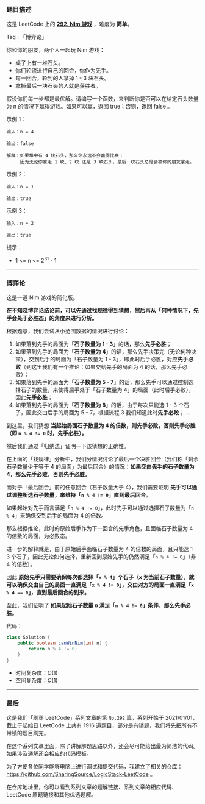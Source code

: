 ### 题目描述

这是 LeetCode 上的 **[292. Nim 游戏](https://leetcode-cn.com/problems/nim-game/solution/gong-shui-san-xie-noxiang-xin-ke-xue-xi-wmz2t/)** ，难度为 **简单**。

Tag : 「博弈论」

你和你的朋友，两个人一起玩 Nim 游戏：

* 桌子上有一堆石头。
* 你们轮流进行自己的回合，你作为先手。
* 每一回合，轮到的人拿掉 1 - 3 块石头。
* 拿掉最后一块石头的人就是获胜者。

假设你们每一步都是最优解。请编写一个函数，来判断你是否可以在给定石头数量为 n 的情况下赢得游戏。如果可以赢，返回 true；否则，返回 false 。

示例 1：
```
输入：n = 4

输出：false 

解释：如果堆中有 4 块石头，那么你永远不会赢得比赛；
     因为无论你拿走 1 块、2 块 还是 3 块石头，最后一块石头总是会被你的朋友拿走。
```
示例 2：
```
输入：n = 1

输出：true
```
示例 3：
```
输入：n = 2

输出：true
```

提示：
* 1 <= n <= $2^{31}$ - 1

---

### 博弈论

这是一道 Nim 游戏的简化版。

**在不知晓博弈论结论前，可以先通过找规律得到猜想，然后再从「何种情况下，先手会处于必胜态」的角度来进行分析。**

根据题意，我们尝试从小范围数据的情况进行讨论：

1. 如果落到先手的局面为「**石子数量为 $1$ - $3$**」的话，那么**先手必胜**；
2. 如果落到先手的局面为「**石子数量为 $4$**」的话，那么先手决策完（无论何种决策），交到后手的局面为「石子数量为 $1$ - $3$」，即此时后手必胜，对应**先手必败**（到这里我们有一个推论：如果交给先手的局面为 $4$ 的话，那么先手必败）；
3. 如果落到先手的局面为「**石子数量为 $5$ - $7$**」的话，那么先手可以通过控制选择石子的数量，来使得后手处于「石子数量为 $4$」的局面（此时后手必败），因此**先手必胜**；
4. 如果落到先手的局面为「**石子数量为 $8$**」的话，由于每次只能选 $1$ - $3$ 个石子，因此交由后手的局面为 $5$ - $7$，根据流程 $3$ 我们知道此时**先手必败**；
...

到这里，我们猜想 **当起始局面石子数量为 $4$ 的倍数，则先手必败，否则先手必胜（即 `n % 4 != 0` 时，先手必胜）。**

然后我们通过「归纳法」证明一下该猜想的正确性。

在上面的「找规律」分析中，我们分情况讨论了最后一个决胜回合（我们称「剩余石子数量少于等于 $4$ 的局面」为最后回合）的情况：**如果交由先手的石子数量为 $4$，那么先手必败，否则先手必胜。**

而对于「最后回合」前的任意回合（石子数量大于 $4$），我们需要证明 **先手可以通过调整所选石子数量，来维持「`n % 4 != 0`」直到最后回合。**

如果起始对先手而言满足「`n % 4 != 0`」，此时先手可以通过选择石子数量为「`n % 4`」来确保交到后手的局面为 $4$ 的倍数。

那么根据推论，此时的原始后手作为下一回合的先手角色，且面临石子数量为 $4$ 的倍数的局面，为必败态。

进一步的解释就是，由于原始后手面临石子数量为 $4$ 的倍数的局面，且只能选 $1$ - $3$ 个石子，因此无论如何选择，重新回到原始先手的仍然满足「`n % 4 != 0`」（非 $4$ 的倍数）。

因此 **原始先手只需要确保每次都选择「`x % 4`」个石子（$x$ 为当前石子数量），就可以确保交由自己的局面一直满足「`x % 4 != 0`」，交由对方的局面一直满足「`x % 4 == 0`」，直到最后回合的到来。**

至此，我们证明了 **如果起始石子数量 $n$ 满足「`n % 4 != 0`」条件，那么先手必胜。**

代码：
```Java
class Solution {
    public boolean canWinNim(int n) {
        return n % 4 != 0;
    }
}
```
* 时间复杂度：$O(1)$
* 空间复杂度：$O(1)$

---

### 最后

这是我们「刷穿 LeetCode」系列文章的第 `No.292` 篇，系列开始于 2021/01/01，截止于起始日 LeetCode 上共有 1916 道题目，部分是有锁题，我们将先把所有不带锁的题目刷完。

在这个系列文章里面，除了讲解解题思路以外，还会尽可能给出最为简洁的代码。如果涉及通解还会相应的代码模板。

为了方便各位同学能够电脑上进行调试和提交代码，我建立了相关的仓库：https://github.com/SharingSource/LogicStack-LeetCode 。

在仓库地址里，你可以看到系列文章的题解链接、系列文章的相应代码、LeetCode 原题链接和其他优选题解。

